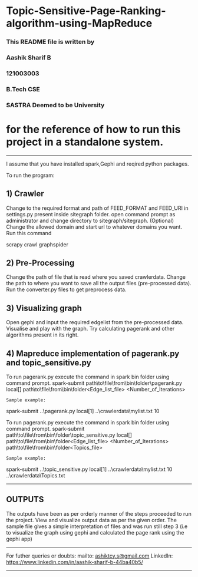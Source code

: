 # Topic-Sensitive-Page-Ranking-algorithm-using-MapReduce



### This README file is written by 

### Aashik Sharif B
### 121003003
### B.Tech CSE
### SASTRA Deemed to be University

# for the reference of how to run this project in a standalone system.
_________________________________________________________________________________

I assume that you have installed spark,Gephi and reqired python packages.

To run the program:
## 1) Crawler 

   Change to the required format and path of FEED_FORMAT and FEED_URI in settings.py present inside sitegraph folder.
   open command prompt as administrator and change directory to sitegraph/sitegraph. 
   (Optional) Change the allowed domain and start url to whatever domains you want.
   Run this command 
   
   scrapy crawl graphspider

## 2) Pre-Processing
   
   Change the path of file that is read where you saved crawlerdata.
   Change the path to where you want to save all the output files (pre-processed data).
   Run the converter.py files to get preprocess data.
   
## 3) Visualizing graph
 
   Open gephi and input the required edgelist from the pre-processed data. Visualise and play with the graph. 
   Try calculating pagerank and other algorithms present in its right.

## 4) Mapreduce implementation of pagerank.py and topic_sensitive.py
   
   To run pagerank.py execute the command in spark bin folder using command prompt.
	spark-submit path\to\file\from\bin\folder\pagerank.py local[<number of threads>] path\to\file\from\bin\folder\<Edge_list_file> <Number_of_Iterations> 
	
	Sample example: 
   
   spark-submit ..\pagerank.py local[1] ..\crawlerdata\mylist.txt 10 

   To run pagerank.py execute the command in spark bin folder using command prompt.
	spark-submit path\to\file\from\bin\folder\topic_sensitive.py local[<number of threads>] path\to\file\from\bin\folder\<Edge_list_file> <Number_of_Iterations> path\to\file\from\bin\folder\<Topics_file>

	Sample example: 
   
   spark-submit ..\topic_sensitive.py local[1] ..\crawlerdata\mylist.txt 10 ..\crawlerdata\Topics.txt

_________________________________________________________________________________


## OUTPUTS

The outputs have been as per orderly manner of the steps proceeded to run the project.
View and visualize output data as per the given order.
The sample file gives a simple interpretation of files and was run still step 3 (i.e to visualize the graph using gephi and calculated the page rank using the gephi app)

_________________________________________________________________________________

For futher queries or doubts:
mailto: ashiktcy.s@gmail.com
LinkedIn: https://www.linkedin.com/in/aashik-sharif-b-44ba40b5/

_________________________________________________________________________________














